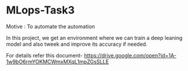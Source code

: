 # MLops-Task3
Motive : To automate the automation

In this project, we get an environment where we can train a deep leaning model and also tweek and improve its accuracy if needed. 

For details refer this document-
https://drive.google.com/open?id=1A-1w9bO6rmYOKMCWmxMXqL1mpZGsSLLE

